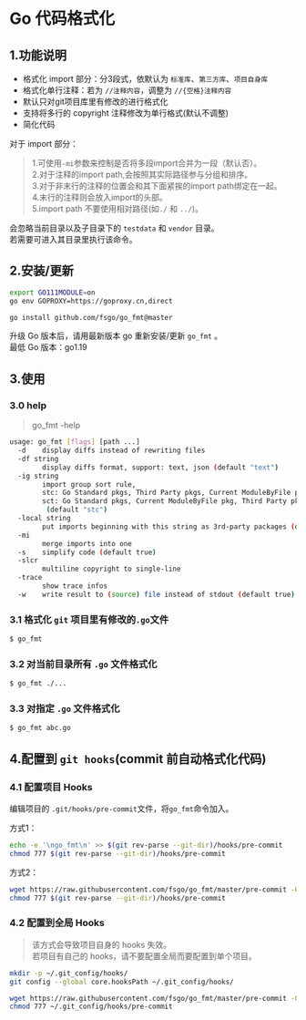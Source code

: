# Go 代码格式化

## 1.功能说明
* 格式化 import 部分：分3段式，依默认为 `标准库`、`第三方库`、`项目自身库`
* 格式化单行注释：若为 `//注释内容`，调整为 `//{空格}注释内容`
* 默认只对git项目库里有修改的进行格式化
* 支持将多行的 copyright 注释修改为单行格式(默认不调整)
* 简化代码

对于 import 部分：
> 1.可使用`-mi`参数来控制是否将多段import合并为一段（默认否）。  
> 2.对于注释的import path,会按照其实际路径参与分组和排序。   
> 3.对于非末行的注释的位置会和其下面紧挨的import path绑定在一起。  
> 4.末行的注释则会放入import的头部。  
> 5.import path 不要使用相对路径(如`./` 和 `../`)。

会忽略当前目录以及子目录下的 `testdata` 和 `vendor` 目录。  
若需要可进入其目录里执行该命令。  

## 2.安装/更新
```bash
export GO111MODULE=on
go env GOPROXY=https://goproxy.cn,direct

go install github.com/fsgo/go_fmt@master
```
升级 Go 版本后，请用最新版本 go 重新安装/更新 `go_fmt` 。  
最低 Go 版本：go1.19


## 3.使用

### 3.0 help
> go_fmt -help

```bash
usage: go_fmt [flags] [path ...]
  -d	display diffs instead of rewriting files
  -df string
    	display diffs format, support: text, json (default "text")
  -ig string
    	import group sort rule,
    	stc: Go Standard pkgs, Third Party pkgs, Current ModuleByFile pkg
    	sct: Go Standard pkgs, Current ModuleByFile pkg, Third Party pkgs
    	 (default "stc")
  -local string
    	put imports beginning with this string as 3rd-party packages (default "auto")
  -mi
    	merge imports into one
  -s	simplify code (default true)
  -slcr
    	multiline copyright to single-line
  -trace
    	show trace infos
  -w	write result to (source) file instead of stdout (default true)
```
### 3.1 格式化 `git` 项目里有修改的`.go`文件
```bash
$ go_fmt
```

### 3.2 对当前目录所有 `.go` 文件格式化
```bash
$ go_fmt ./...
```

### 3.3 对指定 `.go` 文件格式化
```bash
$ go_fmt abc.go
```

## 4.配置到 `git hooks`(commit 前自动格式化代码)

### 4.1 配置项目 Hooks
编辑项目的 `.git/hooks/pre-commit`文件，将`go_fmt`命令加入。

方式1：
```bash
echo -e '\ngo_fmt\n' >> $(git rev-parse --git-dir)/hooks/pre-commit
chmod 777 $(git rev-parse --git-dir)/hooks/pre-commit
```

方式2：
```bash
wget https://raw.githubusercontent.com/fsgo/go_fmt/master/pre-commit -O $(git rev-parse --git-dir)/hooks/pre-commit
chmod 777 $(git rev-parse --git-dir)/hooks/pre-commit
```

### 4.2 配置到全局 Hooks
> 该方式会导致项目自身的 hooks 失效。  
> 若项目有自己的 hooks，请不要配置全局而要配置到单个项目。
```bash
mkdir -p ~/.git_config/hooks/
git config --global core.hooksPath ~/.git_config/hooks/

wget https://raw.githubusercontent.com/fsgo/go_fmt/master/pre-commit -O ~/.git_config/hooks/pre-commit
chmod 777 ~/.git_config/hooks/pre-commit
```